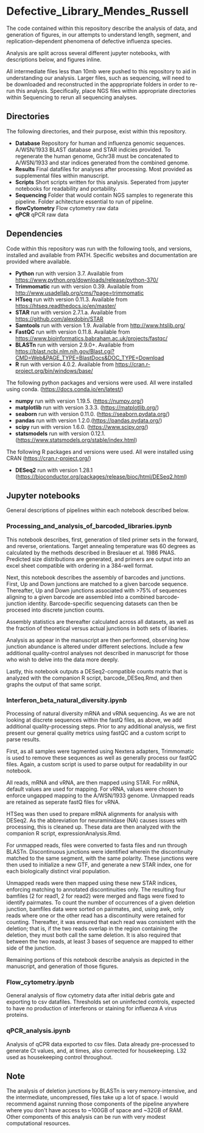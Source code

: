 # Defective_Library_Mendes_Russell

The code contained within this repository describe the analysis of data, and generation of figures, in our attempts to understand length, segment, and replication-dependent phenomena of defective influenza species.

Analysis are split across several different jupyter notebooks, with descriptions below, and figures inline.

All intermediate files less than 10mb were pushed to this repository to aid in understanding our analysis.
Larger files, such as sequencing, will need to be downloaded and reconstructed in the apppropriate folders in order to re-run this analysis.
Specifically, place NGS files within appropriate directories within Sequencing to rerun all sequencing analyses.

## Directories

The following directories, and their purpose, exist within this repository.

- <b>Database</b>       Repository for human and influenza genomic sequences. A/WSN/1933 BLAST database and STAR indicies provided. To regenerate the human genome,                         Gchr38 must be concatenated to A/WSN/1933 and star indices generated from the combined genome.
- <b>Results</b>        Final datafiles for analyses after processing. Most provided as supplemental files within manuscript.
- <b>Scripts</b>        Short scripts written for this analysis. Seperated from jupyter notebooks for readability and portability.
- <b>Sequencing</b>     Folder that would contain NGS samples to regenerate this pipeline. Folder achitecture essential to run of pipeline.
- <b>flowCytometry</b>  Flow cytometry raw data
- <b>qPCR</b>           qPCR raw data
  
  

## Dependencies

Code within this repository was run with the following tools, and versions, installed and available from PATH. Specific websites and documentation are provided where available. 

- <b>Python</b>      run with version 3.7. Available from https://www.python.org/downloads/release/python-370/
- <b>Trimmomatic</b> run with version 0.39. Available from http://www.usadellab.org/cms/?page=trimmomatic
- <b>HTseq</b>       run with version 0.11.3. Available from https://htseq.readthedocs.io/en/master/
- <b>STAR</b>        run with version 2.7.1.a. Available from https://github.com/alexdobin/STAR
- <b>Samtools</b>    run with version 1.9. Available from http://www.htslib.org/
- <b>FastQC</b>      run with version 0.11.8. Available from https://www.bioinformatics.babraham.ac.uk/projects/fastqc/
- <b>BLASTn</b>      run with version 2.9.0+. Available from https://blast.ncbi.nlm.nih.gov/Blast.cgi?CMD=Web&PAGE_TYPE=BlastDocs&DOC_TYPE=Download
- <b>R</b>           run with version 4.0.2. Available from https://cran.r-project.org/bin/windows/base/

The following python packages and versions were used. All were installed using conda. (https://docs.conda.io/en/latest/)
- <b>numpy</b>       run with version 1.19.5. (https://numpy.org/)
- <b>matplotlib</b>  run with version 3.3.3. (https://matplotlib.org/)
- <b>seaborn</b>     run with version 0.11.0. (https://seaborn.pydata.org/)
- <b>pandas</b>      run with version 1.2.0.(https://pandas.pydata.org/)
- <b>scipy</b>       run with version 1.6.0. (https://www.scipy.org/)
- <b>statsmodels</b> run with version 0.12.1. (https://www.statsmodels.org/stable/index.html)

The following R packages and versions were used. All were installed using CRAN (https://cran.r-project.org/)
- <b>DESeq2</b>      run with version 1.28.1 (https://bioconductor.org/packages/release/bioc/html/DESeq2.html)


## Jupyter notebooks

General descriptions of pipelines within each notebook described below.

### Processing_and_analysis_of_barcoded_libraries.ipynb

This notebook describes, first, generation of tiled primer sets in the forward, and reverse, orientations. Target annealing temperature was 60 degrees as calculated by the methods described in Breslauer et al. 1986 PNAS. Predicted size distributions are generated, and primers are output into an excel sheet compatible with ordering in a 384-well format. 

Next, this notebook describes the assembly of barcodes and junctions. First, Up and Down junctions are matched to a given barcode sequence. Thereafter, Up and Down junctions associated with >75% of sequences aligning to a given barcode are assembled into a combined barcode-junction identity. Barcode-specific sequencing datasets can then be procesed into discrete junction counts.

Assembly statistics are thereafter calculated across all datasets, as well as the fraction of theoretical versus actual junctions in both sets of libaries. 

Analysis as appear in the manuscript are then performed, observing how junction abundance is altered under different selections. Include a few additional quality-control analyses not described in manuscript for those who wish to delve into the data more deeply. 

Lastly, this notebook outputs a DESeq2-compatible counts matrix that is analyzed with the companion R script, barcode_DESeq.Rmd, and then graphs the output of that same script. 

### Interferon_beta_natural_diversity.ipynb

Processing of natural diversity mRNA and vRNA sequencing. As we are not looking at discrete sequences within the fastQ files, as above, we add additional quality-processing steps.  Prior to any additional analysis, we first present our general quality metrics using fastQC and a custom script to parse results.

First, as all samples were tagmented using Nextera adapters, Trimmomatic is used to remove these sequences as well as generally process our fastQC files. Again, a custom script is used to parse output for readability in our notebook.

All reads, mRNA and vRNA, are then mapped using STAR. For mRNA, default values are used for mapping. For vRNA, values were chosen to enforce ungapped mapping to the A/WSN/1933 genome. Unmapped reads are retained as seperate fastQ files for vRNA.

HTSeq was then used to prepare mRNA alignments for analysis with DESeq2. As the abbreviation for neuraminidase (NA) causes issues with processing, this is cleaned up. These data are then analyzed with the companion R script, expressionAnalysis.Rmd.

For unmapped reads, files were converted to fasta files and run through BLASTn. Discontinuous junctions were identified wherein the discontinuity matched to the same segment, with the same polarity. These junctions were then used to initialize a new GTF, and generate a new STAR index, one for each biologically distinct viral population. 

Unmapped reads were then mapped using these new STAR indices, enforcing matching to annotated discontinuities only. The resulting four bamfiles (2 for read1, 2 for read2) were merged and flags were fixed to identify pairmates. To count the number of occurrences of a given deletion junction, bamfiles data were sorted on pairmates, and, using awk, only reads where one or the other read has a discontinuity were retained for counting. Thereafter, it was ensured that each read was consistent with the deletion; that is, if the two reads overlap in the region containing the deletion, they must both call the same deletion. It is also required that between the two reads, at least 3 bases of sequence are mapped to either side of the junction.

Remaining portions of this notebook describe analysis as depicted in the manuscript, and generation of those figures. 

### Flow_cytometry.ipynb

General analysis of flow cytometry data after initial debris gate and exporting to csv datafiles. Thresholds set on uninfected controls, expected to have no production of interferons or staining for influenza A virus proteins.

### qPCR_analysis.ipynb

Analysis of qCPR data exported to csv files. Data already pre-processed to generate Ct values, and, at times, also corrected for housekeeping. L32 used as housekeeping control throughout. 

## Note

The analysis of deletion junctions by BLASTn is very memory-intensive, and the intermediate, uncompressed, files take up a lot of space. I would recommend against running those components of the pipeline anywhere where you don't have access to ~100GB of space and ~32GB of RAM. Other components of this analysis can be run with very modest computational resources.

